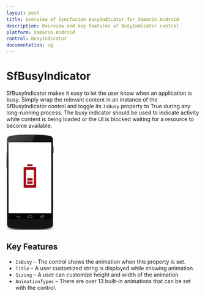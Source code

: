 ```yaml
---
layout: post
title: Overview of Syncfusion BusyIndicator for Xamarin.Android
description: Overview and key features of BusyIndicator control
platform: Xamarin.Android
control: BusyIndicator
documentation: ug
---
```


# SfBusyIndicator

SfBusyIndicator makes it easy to let the user know when an application is busy. Simply wrap the relevant content in an instance of the SfBusyIndicator control and toggle its `IsBusy` property to True during any long-running process. The busy indicator should be used to indicate activity while content is being loaded or the UI is blocked waiting for a resource to become available. 

![](images/overview.png)

## Key Features

* `IsBusy` – The control shows the animation when this property is set.
* `Title` – A user customized string is displayed while showing animation.
* `Sizing` – A user can customize height and width of the animation.
* `AnimationTypes` – There are over 13 built-in animations that can be set with the control.



